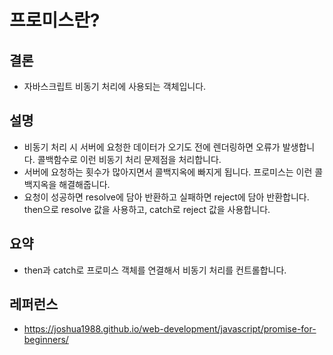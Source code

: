 # 프로미스란?

## 결론

- 자바스크립트 비동기 처리에 사용되는 객체입니다.

## 설명

- 비동기 처리 시 서버에 요청한 데이터가 오기도 전에 렌더링하면 오류가 발생합니다. 콜백함수로 이런 비동기 처리 문제점을 처리합니다.
- 서버에 요청하는 횟수가 많아지면서 콜백지옥에 빠지게 됩니다. 프로미스는 이런 콜백지옥을 해결해줍니다.
- 요청이 성공하면 resolve에 담아 반환하고 실패하면 reject에 담아 반환합니다. then으로 resolve 값을 사용하고, catch로 reject 값을 사용합니다.

## 요약

- then과 catch로 프로미스 객체를 연결해서 비동기 처리를 컨트롤합니다.

## 레퍼런스

- https://joshua1988.github.io/web-development/javascript/promise-for-beginners/